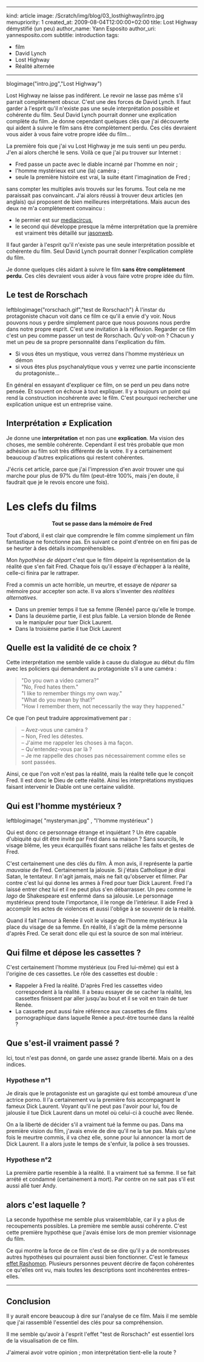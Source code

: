 -----
kind: article
image: /Scratch/img/blog/03_losthighway/intro.jpg
menupriority: 1
created_at: 2009-08-04T12:00:00+02:00
title: Lost Highway démystifié (un peu)
author_name: Yann Esposito
author_uri: yannesposito.com
subtitle: introduction
tags:
  - film
  - David Lynch
  - Lost Highway
  - Réalité alternée
-----

blogimage("intro.jpg","Lost Highway")

<div class="intro">
Lost Highway ne laisse pas indiférent. Le revoir ne lasse pas même s'il parrait complètement obscur. 
C'est une des forces de David Lynch.
Il faut garder à l'esprit qu'il n'existe pas une seule interprétation possible et cohérente du film. 
Seul David Lynch pourrait donner une explication complète du film. 
Je donne cependant quelques clés que j'ai découverte qui aident à suivre le film sans être complètement perdu. 
Ces clés devraient vous aider à vous faire votre propre idée du film...
</div>

La première fois que j'ai vu Lost Highway je me suis senti un peu perdu.
J'en ai alors cherché le sens. Voilà ce que j'ai pu trouver sur Internet :

  - Fred passe un pacte avec le diable incarné par l'homme en noir ;
  - l'homme mystérieux est une (la) caméra ;
  - seule la première histoire est vrai, la suite étant l'imagination de Fred ;

sans compter les multiples avis trouvés sur les forums. Tout cela ne me paraissait pas convaincant.
J'ai alors réussi à trouver deux articles (en anglais) qui proposent de bien meilleures interprétations. Mais aucun des deux ne m'a complètement convaincu :

- le permier est sur [mediacircus](http://www.mediacircus.net/lh.html),
- le second qui développe presque la même interprétation que la première est vraiment très détaillé sur [jasonweb](http://www.jasonsweb.com/LostHighway/main.htm).

Il faut garder à l'esprit qu'il n'existe pas une seule interprétation possible et cohérente du film. Seul David Lynch pourrait donner l'explication complète du film.

Je donne quelques clés aidant à suivre le film **sans être complètement perdu**.
Ces clés devraient vous aider à vous faire votre propre idée du film.

## Le test de Rorschach

leftblogimage("rorschach.gif","test de Rorschach")
À l'instar du protagoniste chacun voit dans ce film ce qu'il a envie d'y voir. Nous pouvons nous y perdre simplement parce que nous pouvons nous perdre dans notre propre esprit. C'est une invitation à la réflexion. Regarder ce film c'est un peu comme passer un test de Rorschach. Qu'y voit-on ? Chacun y met un peu de sa propre personnalité dans l'explication du film.

  - Si vous êtes un mystique, vous verrez dans l'homme mystérieux un démon
  - si vous êtes plus psychanalytique vous y verrez une partie inconsciente du protagoniste...

En général en essayant d'expliquer ce film, on se perd un peu dans notre pensée. Et souvent on échoue à tout expliquer. Il y a toujours un point qui rend la construction incohérente avec le film. C'est pourquoi rechercher une explication unique est un entreprise vaine.

## Interprétation &ne; Explication

Je donne une **interprétation** et non pas une **explication**. Ma vision des choses, me semble cohérente. Cependant il est très probable que mon adhésion au film soit très différente de la votre. 
Il y a certainement beaucoup d'autres explications qui restent cohérentes. 

J'écris cet article, parce que j'ai l'impression d'en avoir trouver une qui marche pour plus de 97% du film (peut-être 100%, mais j'en doute, il faudrait que je le revois encore une fois).

# Les clefs du films

<div class="encadre" style="text-align: center">
        <strong>
            Tout se passe dans la mémoire de Fred
        </strong>
</div>

Tout d'abord, il est clair que comprendre le film comme simplement un film fantastique ne fonctionne pas. En suivant ce point d'entrée on en fini pas de se heurter à des détails incompréhensibles.

Mon *hypothèse de départ* c'est que le film dépeint la représentation de la réalité que s'en fait Fred.
Chaque fois qu'il essaye d'échapper à la réalité, celle-ci finira par le rattraper.

Fred a commis un acte horrible, un meurtre, et essaye de *réparer* sa mémoire pour accepter son acte. Il va alors s'inventer des *réalitées alternatives*.

  - Dans un premier temps il tue sa femme (Renée) parce qu'elle le trompe.
  - Dans la deuxième partie, il est plus faible. La version blonde de Renée va le manipuler pour tuer Dick Laurent.
  - Dans la troisième partie il tue Dick Laurent

## Quelle est la validité de ce choix ?

Cette interprétation me semble valide à cause du dialogue au début du film avec les policiers qui demandent au protagoniste s'il a une caméra :

> "Do you own a video camera?"  
> "No, Fred hates them."  
> "I like to remember things my own way."  
> "What do you mean by that?"  
> "How I remember them, not necessarily the way they happened."

Ce que l'on peut traduire approximativement par :

> &ndash; Avez-vous une caméra ?  
> &ndash; Non, Fred les détestes.  
> &ndash; J'aime me rappeler les choses à ma façon.  
> &ndash; Qu'entendez-vous par là ?  
> &ndash; Je me rappelle des choses pas nécessairement comme elles se sont passées.

Ainsi, ce que l'on voit n'est pas la réalité, mais la réalité telle que le conçoit Fred. Il est donc le Dieu de cette réalité. Ainsi les interprétations mystiques faisant intervenir le Diable ont une certaine validité.

## Qui est l'homme mystérieux ?

leftblogimage( "mysteryman.jpg" , "l'homme mystérieux" )

Qui est donc ce personnage étrange et inquiétant ? 
Un être capable d'ubiquité qui dit être invité par Fred dans sa maison ? 
Sans sourcils, le visage blême, les yeux écarquillés fixant sans relâche les faits et gestes de Fred.

C'est certainement une des clés du film. 
À mon avis, il représente la partie *mauvaise* de Fred.
Certainement la jalousie.  Si j'étais Catholique je dirai Satan, le tentateur. 
Il n'agit jamais, mais ne fait qu'observer et filmer. 
Par contre c'est lui qui donne les armes à Fred pour tuer Dick Laurent. 
Fred l'a laissé entrer chez lui et il ne peut plus s'en débarrasser. 
Un peu comme le _Iago_ de Shakespeare est enfermé dans sa jalousie. 
Le personnage mystérieux prend toute l'importance, il le ronge de l'intérieur. 
Il aide Fred à accomplir les actes de violences et aussi l'oblige à se souvenir de la réalité.

Quand il fait l'amour à Renée il voit le visage de l'homme mystérieux à la place du visage de sa femme. En réalité, il s'agit de la même personne d'après Fred. Ce serait donc elle qui est la source de son mal intérieur.


## Qui filme et dépose les cassettes ?

C'est certainement l'homme mystérieux (ou Fred lui-même) qui est à l'origine de ces cassettes.
Le rôle des cassettes est double : 

+ Rappeler à Fred la réalité. D'après Fred les cassettes video correspondent à la réalité.  Il a beau essayer de se cacher la réalité, les cassettes finissent par aller jusqu'au bout et il se voit en train de tuer Renée.
+ La cassette peut aussi faire référence aux cassettes de films pornographique dans laquelle Renée a peut-être tournée dans la réalité ?

## Que s'est-il vraiment passé ?

Ici, tout n'est pas donné, on garde une assez grande liberté. Mais on a des indices. 

### Hypothese n°1

Je dirais que le protagoniste est un garagiste qui est tombé amoureux d'une actrice porno. Il l'a certainement vu la première fois accompagnant le fameux Dick Laurent. Voyant qu'il ne peut pas l'avoir pour lui, fou de jalousie il tue Dick Laurent dans un motel où celui-ci à couché avec Renée. 

On a la liberté de décider s'il a vraiment tué la femme ou pas.
Dans ma première vision du film, j'avais envie de dire qu'il ne la tue pas. Mais qu'une fois le meurtre commis, il va chez elle, sonne pour lui annoncer la mort de Dick Laurent. Il a alors juste le temps de s'enfuir, la police à ses trousses.

### Hypothese n°2

La première partie resemble à la réalité. Il a vraiment tué sa femme. Il se fait arrété et condamné (certainement à mort). Par contre on ne sait pas s'il est aussi allé tuer Andy.

## alors c'est laquelle ?

La seconde hypothèse me semble plus vraisemblable, car il y a plus de recoupements possibles. 
La première me semble aussi cohérente. C'est cette première hypothèse que j'avais émise lors de mon premier visionnage du film.

Ce qui montre la force de ce film c'est de se dire qu'il y a de nombreuses autres hypothèses qui pourraient aussi bien fonctionner. C'est le fameux [effet Rashomon](http://en.wikipedia.org/wiki/Rashomon_effect). Plusieurs personnes peuvent décrire de façon cohérentes ce qu'elles ont vu, mais toutes les descriptions sont incohérentes entres-elles.

---

## Conclusion

Il y aurait encore beaucoup à dire sur l'analyse de ce film. Mais il me semble que j'ai rassemblé l'essentiel des clés pour sa compréhension.

Il me semble qu'avoir à l'esprit l'effet "test de Rorschach" est essentiel lors de la visualisation de ce film.

J'aimerai avoir votre opinion ; mon interprétation tient-elle la route ?

